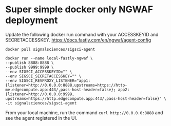 # Super simple docker only NGWAF deployment

Update the following docker run command with your ACCESSKEYID and SECRETACCESSKEY. https://docs.fastly.com/en/ngwaf/agent-config

```
docker pull signalsciences/sigsci-agent

docker run --name local-fastly-ngwaf \
--publish 8888:8888 \
--publish 9999:9999 \
--env SIGSCI_ACCESSKEYID="" \
--env SIGSCI_SECRETACCESSKEY="" \
--env SIGSCI_REVPROXY_LISTENER="app1:{listener=http://0.0.0.0:8888,upstreams=https://http-me.edgecompute.app:443/,pass-host-header=false}; app2:{listener=http://0.0.0.0:9999, upstreams=https://http.edgecompute.app:443/,pass-host-header=false}" \
-it signalsciences/sigsci-agent
```

From your local machine, run the command `curl http://0.0.0.0:8888` and see the agent registered in the UI.
